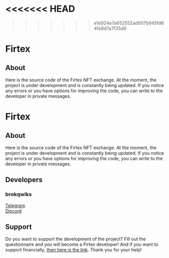 <<<<<<< HEAD
=======

>>>>>>> e1e924e7a652552ad007b945fd64fe8d7a7f35d9
<h1 aling="center">Firtex</h1>

<h2>About</h2>
<p>Here is the source code of the Firtex NFT exchange. At the moment, the project is under development and is constantly being updated. If you notice any errors or you have options for improving the code, you can write to the developer in private messages.</p>
<h1 aling="center">Firtex</h1>

<h2>About</h2>
Here is the source code of the Firtex NFT exchange. At the moment, the project is under development and is constantly being updated. If you notice any errors or you have options for improving the code, you can write to the developer in private messages.

<h2>Developers</h2>
<h3>brokqwiks</h3>
<a href="https://t.me/brokqwiks">Telegram</a><br>
<a href="https://discordapp.com/users/790970015452102657/">Discord</a>

<h2>Support</h2>
Do you want to support the development of the project? Fill out the <a>questionnaire</a> and you will become a Firtex developer! And if you want to support financially, <a href="">then here is the link</a>.
Thank you for your help!
